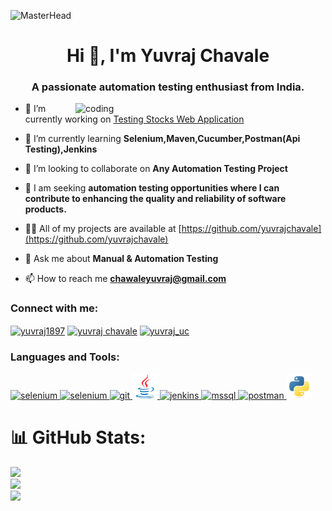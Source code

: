 ![MasterHead](https://firebasestorage.googleapis.com/v0/b/flexi-coding.appspot.com/o/dempgi7-520f8d5f-63d4-4453-8822-dbc149ae27f8.gif?alt=media&token=91c0c7b2-93c3-4029-b011-1a8703c5730d)
<h1 align="center">Hi 👋, I'm Yuvraj Chavale</h1>
<h3 align="center">A passionate automation testing enthusiast from India.</h3>

<img align="right" alt="coding" width="400" src="https://user-images.githubusercontent.com/55389276/140866485-8fb1c876-9a8f-4d6a-98dc-08c4981eaf70.gif">

- 🔭 I’m currently working on [Testing Stocks Web Application](https://webapp.qedgetech.com/login.php)

- 🌱 I’m currently learning **Selenium,Maven,Cucumber,Postman(Api Testing),Jenkins**

- 👯 I’m looking to collaborate on **Any Automation Testing Project**

- 🤝 I am seeking **automation testing opportunities where I can contribute to enhancing the quality and reliability of software products.**

- 👨‍💻 All of my projects are available at [https://github.com/yuvrajchavale](https://github.com/yuvrajchavale)

- 💬 Ask me about **Manual & Automation Testing**

- 📫 How to reach me **chawaleyuvraj@gmail.com**

<h3 align="left">Connect with me:</h3>
<p align="left">
<a href="https://linkedin.com/in/yuvraj1897" target="blank"><img align="center" src="https://raw.githubusercontent.com/rahuldkjain/github-profile-readme-generator/master/src/images/icons/Social/linked-in-alt.svg" alt="yuvraj1897" height="30" width="40" /></a>
<a href="https://stackoverflow.com/users/yuvraj chavale" target="blank"><img align="center" src="https://raw.githubusercontent.com/rahuldkjain/github-profile-readme-generator/master/src/images/icons/Social/stack-overflow.svg" alt="yuvraj chavale" height="30" width="40" /></a>
<a href="https://instagram.com/yuvraj_uc" target="blank"><img align="center" src="https://raw.githubusercontent.com/rahuldkjain/github-profile-readme-generator/master/src/images/icons/Social/instagram.svg" alt="yuvraj_uc" height="30" width="40" /></a>
</p>

<h3 align="left">Languages and Tools:</h3>
<p align="left"> 
<a href="https://worldvectorlogo.com/logo/jira-1" target="_blank" rel="noreferrer"> <img src="https://cdn.worldvectorlogo.com/logos/jira-3.svg" alt="selenium" width="40" height="40"/> </a> 
<a href="https://www.selenium.dev" target="_blank" rel="noreferrer"> <img src="https://raw.githubusercontent.com/detain/svg-logos/780f25886640cef088af994181646db2f6b1a3f8/svg/selenium-logo.svg" alt="selenium" width="40" height="40"/> </a>
<a href="https://git-scm.com/" target="_blank" rel="noreferrer"> <img src="https://www.vectorlogo.zone/logos/git-scm/git-scm-icon.svg" alt="git" width="40" height="40"/> </a> 
<a href="https://www.java.com" target="_blank" rel="noreferrer"> <img src="https://raw.githubusercontent.com/devicons/devicon/master/icons/java/java-original.svg" alt="java" width="40" height="40"/> </a> 
<a href="https://www.jenkins.io" target="_blank" rel="noreferrer"> <img src="https://www.vectorlogo.zone/logos/jenkins/jenkins-icon.svg" alt="jenkins" width="40" height="40"/> </a>
<a href="https://www.microsoft.com/en-us/sql-server" target="_blank" rel="noreferrer"> <img src="https://www.svgrepo.com/show/303229/microsoft-sql-server-logo.svg" alt="mssql" width="40" height="40"/> </a>
<a href="https://postman.com" target="_blank" rel="noreferrer"> <img src="https://www.vectorlogo.zone/logos/getpostman/getpostman-icon.svg" alt="postman" width="40" height="40"/> </a>
<a href="https://www.python.org" target="_blank" rel="noreferrer"> <img src="https://raw.githubusercontent.com/devicons/devicon/master/icons/python/python-original.svg" alt="python" width="40" height="40"/> </a> 
 </p>

# 📊 GitHub Stats:
![](https://github-readme-stats.vercel.app/api?username=yuvrajchavale&theme=aura_dark&hide_border=false&include_all_commits=false&count_private=false)<br/>
![](https://github-readme-streak-stats.herokuapp.com/?user=yuvrajchavale&theme=aura_dark&hide_border=false)<br/>
![](https://github-readme-stats.vercel.app/api/top-langs/?username=yuvrajchavale&theme=aura_dark&hide_border=false&include_all_commits=false&count_private=false&layout=compact)
